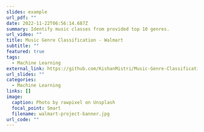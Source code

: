 ```yaml
---
slides: example
url_pdf: ""
date: 2022-11-22T06:56:14.687Z
summary: Identify music classes from provided top 10 genres.
url_video: ""
title: Music Genre Classification - Walmart
subtitle: ""
featured: true
tags:
  - Machine Learning
external_link: https://github.com/KishanMistri/Music-Genre-Classification#readme
url_slides: ""
categories:
  - Machine Learning
links: []
image:
  caption: Photo by rawpixel on Unsplash
  focal_point: Smart
  filename: walmart-project-banner.jpg
url_code: ""
---
```

